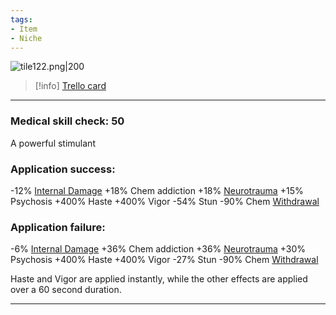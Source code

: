 ```yaml
---
tags:
- Item
- Niche
---
```


![tile122.png\|200](/Items/Hyperzine%20-%20Attachments/6718845db30472d958dd7d7e.png)

> [!info] [Trello card](https://trello.com/c/uj6afllv/139-hyperzine)

---

### Medical skill check: 50

A powerful stimulant

### Application success:

\-12% [Internal Damage](../Any%20bodypart/archived/Internal%20Damage.md)
\+18% Chem addiction
\+18% [Neurotrauma](../Head_Brain/Neurotrauma.md)
\+15% Psychosis
\+400% Haste
\+400% Vigor
\-54% Stun
\-90% Chem [Withdrawal](../Head_Brain/Withdrawal.md)

### Application failure:

\-6% [Internal Damage](../Any%20bodypart/archived/Internal%20Damage.md)
\+36% Chem addiction
\+36% [Neurotrauma](../Head_Brain/Neurotrauma.md)
\+30% Psychosis
\+400% Haste
\+400% Vigor
\-27% Stun
\-90% Chem [Withdrawal](../Head_Brain/Withdrawal.md)

Haste and Vigor are applied instantly, while the other effects are applied over a 60 second duration.

---

